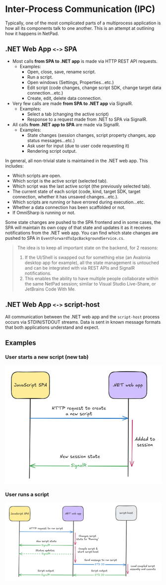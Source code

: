 # Inter-Process Communication (IPC)

Typically, one of the most complicated parts of a multiprocess application is how all its components talk to one
another. This is an attempt at outlining how it happens in NetPad.

## .NET Web App `<->` SPA

- Most calls **from SPA to .NET app** is made via HTTP REST API requests.
    - Examples:
        - Open, close, save, rename script.
        - Run a script.
        - Open windows (Settings, Properties...etc.)
        - Edit script (code changes, change script SDK, change target data connection...etc.)
        - Create, edit, delete data connection.
- Very few calls are made **from SPA to .NET app** via SignalR.
    - Examples:
        - Select a tab (changing the active script)
        - Response to a request made from .NET to SPA via SignalR.
- All calls **from .NET app to SPA** are made via SignalR.
    - Examples:
        - State changes (session changes, script property changes, app status messages...etc.)
        - Ask user for input (due to user code requesting it)
        - Rendering script output.

In general, all non-trivial state is maintained in the .NET web app. This includes:

- Which scripts are open.
- Which script is the active script (selected tab).
- Which script was the last active script (the previously selected tab).
- The current state of each script (code, kind, target SDK, target connection, whether it has unsaved changes...etc.).
- Which scripts are running or have errored during execution...etc.
- Whether a data connection has been scaffolded or not.
- If OmniSharp is running or not.

Some state changes are pushed to the SPA frontend and in some cases, the SPA will maintain its own copy of that state
and updates it as it receives notifications from the .NET web app. You can find which state changes are pushed to SPA in
`EventForwardToIpcBackgroundService.cs`.

> The idea is to keep all important state on the backend, for 2 reasons:
> 1. If the UI/Shell is swapped out for something else (an Avalonia desktop app for example), all the state management
     is untouched and can be integrated with via REST APIs and SignalR notifications.
> 2. This enables the ability to have multiple people collaborate within the same NetPad session; similar to Visual
     Studio Live-Share, or JetBrains Code With Me.

## .NET Web App `<->` script-host

All communication between the .NET web app and the `script-host` process occurs via STDIN/STDOUT streams. Data is sent
in known message formats that both applications understand and expect.

## Examples

### User starts a new script (new tab)

![Components](../images/comm-new-tab.png)

### User runs a script

![Components](../images/comm-run-script.png)
